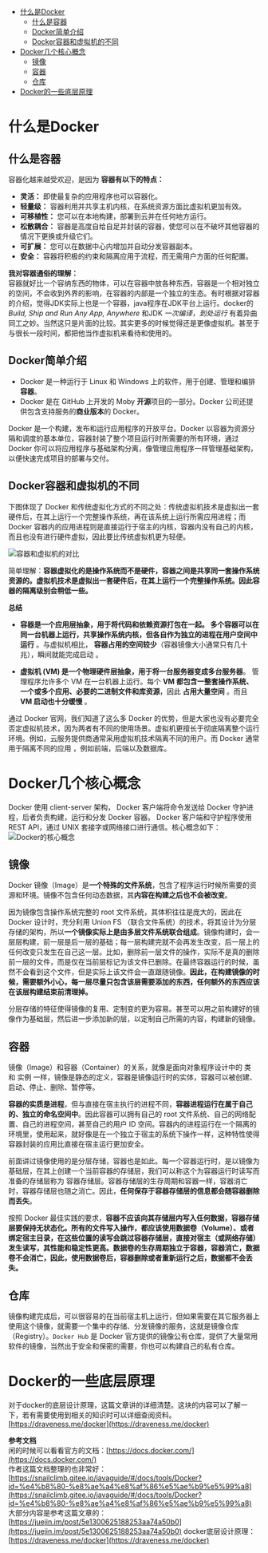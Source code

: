 <!-- TOC -->

- [什么是Docker](#什么是docker)
  - [什么是容器](#什么是容器)
  - [Docker简单介绍](#docker简单介绍)
  - [Docker容器和虚拟机的不同](#docker容器和虚拟机的不同)
- [Docker几个核心概念](#docker几个核心概念)
  - [镜像](#镜像)
  - [容器](#容器)
  - [仓库](#仓库)
- [Docker的一些底层原理](#docker的一些底层原理)

<!-- /TOC -->
# 什么是Docker

## 什么是容器

容器化越来越受欢迎，是因为 **容器有以下的特点：**
- **灵活：** 即使最复杂的应用程序也可以容器化。   
- **轻量级：** 容器利用并共享主机内核，在系统资源方面比虚拟机更加有效。
- **可移植性：** 您可以在本地构建，部署到云并在任何地方运行。
- **松散耦合：** 容器是高度自给自足并封装的容器，使您可以在不破坏其他容器的情况下更换或升级它们。
- **可扩展：** 您可以在数据中心内增加并自动分发容器副本。
- **安全：** 容器将积极的约束和隔离应用于流程，而无需用户方面的任何配置。

**我对容器通俗的理解：**   
容器就好比一个容纳东西的物体，可以在容器中放各种东西，容器是一个相对独立的空间，不会收到外界的影响，在容器的内部是一个独立的生态。有时根据对容器的介绍，觉得JDK实际上也是一个容器，java程序在JDK平台上运行。docker的 *Build, Ship and Run Any App, Anywhere* 和JDK *一次编译，到处运行* 有着异曲同工之妙。当然这只是片面的比较。其实更多的时候觉得还是更像虚拟机。甚至于与很长一段时间，都把他当作虚拟机来看待和使用的。

## Docker简单介绍

- Docker 是一种运行于 Linux 和 Windows 上的软件，用于创建、管理和编排**容器**。
- Docker 是在 GitHub 上开发的 Moby **开源**项目的一部分。Docker 公司还提供包含支持服务的**商业版本**的 Docker。

Docker 是一个构建，发布和运行应用程序的开放平台。Docker 以容器为资源分隔和调度的基本单位，容器封装了整个项目运行时所需要的所有环境，通过 Docker 你可以将应用程序与基础架构分离，像管理应用程序一样管理基础架构，以便快速完成项目的部署与交付。

## Docker容器和虚拟机的不同

下图体现了 Docker 和传统虚拟化方式的不同之处：传统虚拟机技术是虚拟出一套硬件后，在其上运行一个完整操作系统，再在该系统上运行所需应用进程；而 Docker 容器内的应用进程则是直接运行于宿主的内核，容器内没有自己的内核，而且也没有进行硬件虚拟，因此要比传统虚拟机更为轻便。

![容器和虚拟机的对比](http://sunyanping.gitee.io/it-keep/ASSET/容器和虚拟机的对比.jpg)

简单理解：**容器虚拟化的是操作系统而不是硬件，容器之间是共享同一套操作系统资源的。虚拟机技术是虚拟出一套硬件后，在其上运行一个完整操作系统。因此容器的隔离级别会稍低一些。**

**总结**   
- **容器是一个应用层抽象，用于将代码和依赖资源打包在一起。 多个容器可以在同一台机器上运行，共享操作系统内核，但各自作为独立的进程在用户空间中运行** 。与虚拟机相比， **容器占用的空间较少**（容器镜像大小通常只有几十兆），瞬间就能完成启动 。

- **虚拟机 (VM) 是一个物理硬件层抽象，用于将一台服务器变成多台服务器**。 管理程序允许多个 VM 在一台机器上运行。每个 **VM 都包含一整套操作系统、一个或多个应用、必要的二进制文件和库资源**，因此 **占用大量空间** 。而且 **VM 启动也十分缓慢** 。

通过 Docker 官网，我们知道了这么多 Docker 的优势，但是大家也没有必要完全否定虚拟机技术，因为两者有不同的使用场景。虚拟机更擅长于彻底隔离整个运行环境。例如，云服务提供商通常采用虚拟机技术隔离不同的用户。而 Docker 通常用于隔离不同的应用 ，例如前端，后端以及数据库。

# Docker几个核心概念
Docker 使用 client-server 架构， Docker 客户端将命令发送给 Docker 守护进程，后者负责构建，运行和分发 Docker 容器。 Docker 客户端和守护程序使用 REST API，通过 UNIX 套接字或网络接口进行通信。核心概念如下：
![Docker的核心概念](http://sunyanping.gitee.io/it-keep/ASSET/Docker的核心概念.jpg)

## 镜像

Docker 镜像（Image）是**一个特殊的文件系统**，包含了程序运行时候所需要的资源和环境。镜像不包含任何动态数据，其**内容在构建之后也不会被改变**。

因为镜像包含操作系统完整的 root 文件系统，其体积往往是庞大的，因此在 Docker 设计时，充分利用 Union FS （联合文件系统）的技术，将其设计为分层存储的架构，所以**一个镜像实际上是由多层文件系统联合组成**。镜像构建时，会一层层构建，前一层是后一层的基础；每一层构建完就不会再发生改变，后一层上的任何改变只发生在自己这一层。比如，删除前一层文件的操作，实际不是真的删除前一层的文件，而是仅在当前层标记为该文件已删除。在最终容器运行的时候，虽然不会看到这个文件，但是实际上该文件会一直跟随镜像。**因此，在构建镜像的时候，需要额外小心，每一层尽量只包含该层需要添加的东西，任何额外的东西应该在该层构建结束前清理掉。**

分层存储的特征使得镜像的复用、定制变的更为容易。甚至可以用之前构建好的镜像作为基础层，然后进一步添加新的层，以定制自己所需的内容，构建新的镜像。

## 容器
镜像（Image）和容器（Container）的关系，就像是面向对象程序设计中的 类 和 实例 一样，镜像是静态的定义，容器是镜像运行时的实体，容器可以被创建、启动、停止、删除、暂停等。

**容器的实质是进程**，但与直接在宿主执行的进程不同，**容器进程运行在属于自己的、独立的命名空间中**。因此容器可以拥有自己的 root 文件系统、自己的网络配置、自己的进程空间，甚至自己的用户 ID 空间。容器内的进程运行在一个隔离的环境里，使用起来，就好像是在一个独立于宿主的系统下操作一样，这种特性使得容器封装的应用比直接在宿主运行更加安全。

前面讲过镜像使用的是分层存储，容器也是如此。每一个容器运行时，是以镜像为基础层，在其上创建一个当前容器的存储层，我们可以称这个为容器运行时读写而准备的存储层称为 容器存储层。容器存储层的生存周期和容器一样，容器消亡时，容器存储层也随之消亡。因此，**任何保存于容器存储层的信息都会随容器删除而丢失**。

按照 Docker 最佳实践的要求，**容器不应该向其存储层内写入任何数据，容器存储层要保持无状态化。所有的文件写入操作，都应该使用数据卷（Volume）、或者绑定宿主目录，在这些位置的读写会跳过容器存储层，直接对宿主（或网络存储）发生读写，其性能和稳定性更高。数据卷的生存周期独立于容器，容器消亡，数据卷不会消亡，因此，使用数据卷后，容器删除或者重新运行之后，数据都不会丢失。**

## 仓库
镜像构建完成后，可以很容易的在当前宿主机上运行，但如果需要在其它服务器上使用这个镜像，就需要一个集中的存储、分发镜像的服务，这就是镜像仓库（Registry）。`Docker Hub` 是 Docker 官方提供的镜像公有仓库，提供了大量常用软件的镜像，当然出于安全和保密的需要，你也可以构建自己的私有仓库。

# Docker的一些底层原理
对于docker的底层设计原理，这篇文章讲的详细清楚。这块的内容可以了解一下，若有需要使用到相关的知识时可以详细查阅资料。
[https://draveness.me/docker](https://draveness.me/docker)

**参考文档**    
闲的时候可以看看官方的文档：[https://docs.docker.com/](https://docs.docker.com/)  
作者这篇文档整理的也非常好：[https://snailclimb.gitee.io/javaguide/#/docs/tools/Docker?id=%e4%b8%80-%e8%ae%a4%e8%af%86%e5%ae%b9%e5%99%a8](https://snailclimb.gitee.io/javaguide/#/docs/tools/Docker?id=%e4%b8%80-%e8%ae%a4%e8%af%86%e5%ae%b9%e5%99%a8)  
大部分内容是参考这篇文章的：[https://juejin.im/post/5e1300625188253aa74a50b0](https://juejin.im/post/5e1300625188253aa74a50b0)
docker底层设计原理：[https://draveness.me/docker](https://draveness.me/docker)